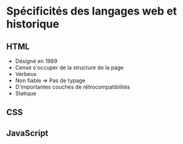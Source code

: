 # Spécificités des langages web et historique

## HTML

* Désigné en 1989
* Censé s'occuper de la structure de la page
* Verbeux
* Non fiable =&gt; Pas de typage
* D'importantes couches de rétrocompatibilités
* Statique

## CSS

## JavaScript



